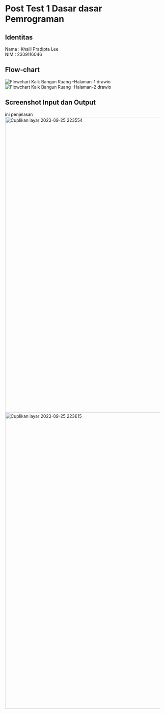 
# Post Test 1 Dasar dasar Pemrograman
## Identitas
Nama : Khalil Pradipta Lee\
NIM : 2309116046

## Flow-chart
![Flowchart Kalk Bangun Ruang -Halaman-1 drawio](https://github.com/KhalilPradiptaLee/Posttest1DDP/assets/144757000/83fa9a6c-2cc1-40ae-b56e-03e91bee8055)
![Flowchart Kalk Bangun Ruang -Halaman-2 drawio](https://github.com/KhalilPradiptaLee/Posttest1DDP/assets/144757000/f520bdeb-67f2-49a9-a784-4049fb8e1fa2)


## Screenshot Input dan Output
ini penjelasan
<img width="960" alt="Cuplikan layar 2023-09-25 223554" src="https://github.com/KhalilPradiptaLee/Posttest1DDP/assets/144757000/9fb58e40-815a-44d0-a498-268dfab8bcaa">
<img width="960" alt="Cuplikan layar 2023-09-25 223615" src="https://github.com/KhalilPradiptaLee/Posttest1DDP/assets/144757000/6bab67a2-ab28-4ee9-8a88-f297587b4116">
